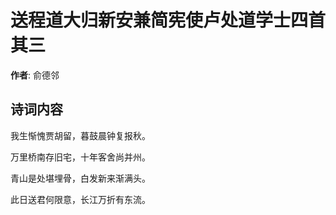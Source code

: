 # 送程道大归新安兼简宪使卢处道学士四首  其三

**作者**: 俞德邻

## 诗词内容

我生惭愧贾胡留，暮鼓晨钟复报秋。

万里桥南存旧宅，十年客舍尚并州。

青山是处堪埋骨，白发新来渐满头。

此日送君何限意，长江万折有东流。

